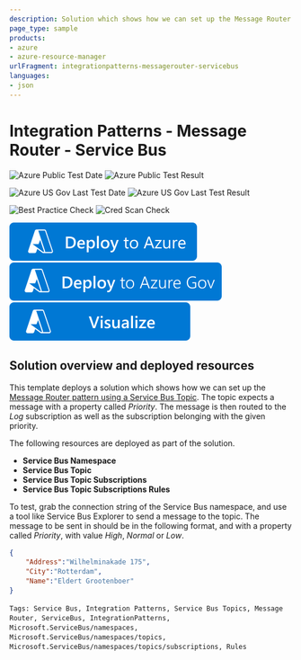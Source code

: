 ```yaml
---
description: Solution which shows how we can set up the Message Router pattern using a Service Bus Topic
page_type: sample
products:
- azure
- azure-resource-manager
urlFragment: integrationpatterns-messagerouter-servicebus
languages:
- json
---
```

# Integration Patterns - Message Router - Service Bus

![Azure Public Test Date](https://azurequickstartsservice.blob.core.windows.net/badges/demos/integrationpatterns-messagerouter-servicebus/PublicLastTestDate.svg)
![Azure Public Test Result](https://azurequickstartsservice.blob.core.windows.net/badges/demos/integrationpatterns-messagerouter-servicebus/PublicDeployment.svg)

![Azure US Gov Last Test Date](https://azurequickstartsservice.blob.core.windows.net/badges/demos/integrationpatterns-messagerouter-servicebus/FairfaxLastTestDate.svg)
![Azure US Gov Last Test Result](https://azurequickstartsservice.blob.core.windows.net/badges/demos/integrationpatterns-messagerouter-servicebus/FairfaxDeployment.svg)

![Best Practice Check](https://azurequickstartsservice.blob.core.windows.net/badges/demos/integrationpatterns-messagerouter-servicebus/BestPracticeResult.svg)
![Cred Scan Check](https://azurequickstartsservice.blob.core.windows.net/badges/demos/integrationpatterns-messagerouter-servicebus/CredScanResult.svg)

[![Deploy To Azure](https://raw.githubusercontent.com/Azure/azure-quickstart-templates/master/1-CONTRIBUTION-GUIDE/images/deploytoazure.svg?sanitize=true)](https://portal.azure.com/#create/Microsoft.Template/uri/https%3A%2F%2Fraw.githubusercontent.com%2FAzure%2Fazure-quickstart-templates%2Fmaster%2Fdemos%2Fintegrationpatterns-messagerouter-servicebus%2Fazuredeploy.json)
[![Deploy To Azure US Gov](https://raw.githubusercontent.com/Azure/azure-quickstart-templates/master/1-CONTRIBUTION-GUIDE/images/deploytoazuregov.svg?sanitize=true)](https://portal.azure.us/#create/Microsoft.Template/uri/https%3A%2F%2Fraw.githubusercontent.com%2FAzure%2Fazure-quickstart-templates%2Fmaster%2Fdemos%2Fintegrationpatterns-messagerouter-servicebus%2Fazuredeploy.json)
[![Visualize](https://raw.githubusercontent.com/Azure/azure-quickstart-templates/master/1-CONTRIBUTION-GUIDE/images/visualizebutton.svg?sanitize=true)](http://armviz.io/#/?load=https%3A%2F%2Fraw.githubusercontent.com%2FAzure%2Fazure-quickstart-templates%2Fmaster%2Fdemos%2Fintegrationpatterns-messagerouter-servicebus%2Fazuredeploy.json)

## Solution overview and deployed resources

This template deploys a solution which shows how we can set up the [Message Router pattern using a Service Bus Topic](http://www.enterpriseintegrationpatterns.com/patterns/messaging/MessageRouter.html). The topic expects a message with a property called *Priority*. The message is then routed to the *Log* subscription as well as the subscription belonging with the given priority.

The following resources are deployed as part of the solution.

+ **Service Bus Namespace**
+ **Service Bus Topic**
+ **Service Bus Topic Subscriptions**
+ **Service Bus Topic Subscriptions Rules**

To test, grab the connection string of the Service Bus namespace, and use a tool like Service Bus Explorer to send a message to the topic. The message to be sent in should be in the following format, and with a property called *Priority*, with value *High*, *Normal* or *Low*.

```json
{
	"Address":"Wilhelminakade 175",
	"City":"Rotterdam",
	"Name":"Eldert Grootenboer"
}
```

`Tags: Service Bus, Integration Patterns, Service Bus Topics, Message Router, ServiceBus, IntegrationPatterns, Microsoft.ServiceBus/namespaces, Microsoft.ServiceBus/namespaces/topics, Microsoft.ServiceBus/namespaces/topics/subscriptions, Rules`

